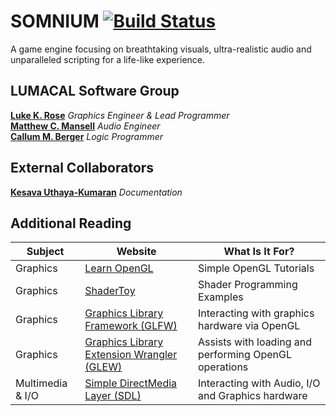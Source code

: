 # SOMNIUM [![Build Status](https://travis-ci.org/MrLukeKR/Somnium-Engine.svg?branch=development)](https://travis-ci.org/MrLukeKR/Somnium-Engine)
A game engine focusing on breathtaking visuals, ultra-realistic audio and unparalleled scripting for a life-like experience.

## LUMACAL Software Group
[**Luke K. Rose**](http://www.GitHub.com/MrLukeKR) *Graphics Engineer & Lead Programmer*  
[**Matthew C. Mansell**](http://www.GitHub.com/mmansell14) *Audio Engineer*  
[**Callum M. Berger**](http://www.GitHub.com/CBerger1997) *Logic Programmer* 

## External Collaborators
[**Kesava Uthaya-Kumaran**](http://www.GitHub.com/kesava321) *Documentation*

## Additional Reading
|Subject|Website|What Is It For?|
|-------|-------|---------------|
|Graphics|[Learn OpenGL](https://learnopengl.com) |Simple OpenGL Tutorials|
|Graphics|[ShaderToy](http://shadertoy.com)|Shader Programming Examples|
|Graphics|[Graphics Library Framework (GLFW)](http://www.glfw.org/)|Interacting with graphics hardware via OpenGL|
|Graphics|[Graphics Library Extension Wrangler (GLEW)](http://glew.sourceforge.net/)|Assists with loading and performing OpenGL operations|
|Multimedia & I/O|[Simple DirectMedia Layer (SDL)](https://www.libsdl.org/)|Interacting with Audio, I/O and Graphics hardware|
